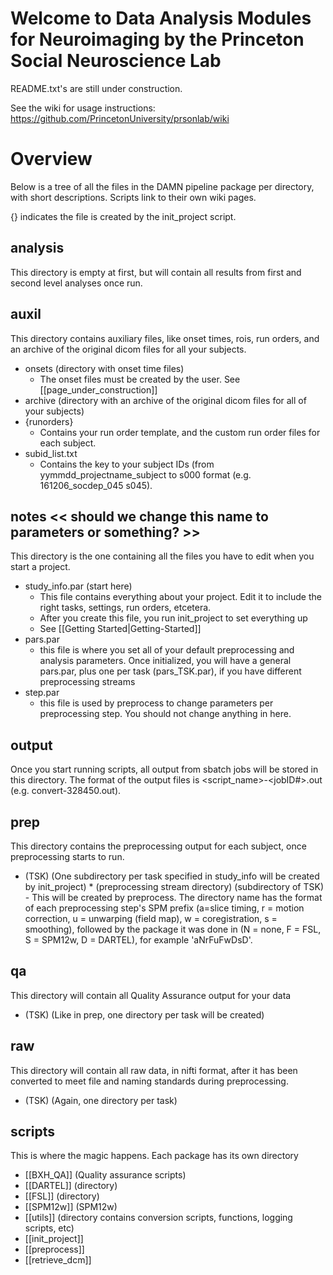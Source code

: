 Welcome to Data Analysis Modules for Neuroimaging
by the Princeton Social Neuroscience Lab
===========================================

README.txt's are still under construction.

See the wiki for usage instructions: https://github.com/PrincetonUniversity/prsonlab/wiki

# Overview

Below is a tree of all the files in the DAMN pipeline package per directory, with short descriptions. Scripts link to their own wiki pages.

{} indicates the file is created by the init_project script.

## analysis
This directory is empty at first, but will contain all results from first and second level analyses once run.

## auxil
This directory contains auxiliary files, like onset times, rois, run orders, and an archive of the original dicom files for all your subjects.
* onsets (directory with onset time files)
    - The onset files must be created by the user. See [[page_under_construction]]
* archive (directory with an archive of the original dicom files for all of your subjects)
* {runorders}
    - Contains your run order template, and the custom run order files for each subject.
* subid_list.txt
    - Contains the key to your subject IDs (from yymmdd_projectname_subject to s000 format (e.g. 161206_socdep_045 s045).

## notes << should we change this name to parameters or something? >>
This directory is the one containing all the files you have to edit when you start a project.
* study_info.par (start here)
    - This file contains everything about your project. Edit it to include the right tasks, settings, run orders, etcetera.
    - After you create this file, you run init_project to set everything up
    - See [[Getting Started|Getting-Started]]
* pars.par
    - this file is where you set all of your default preprocessing and analysis parameters. Once initialized, you will have a general pars.par, plus one per task (pars_TSK.par), if you have different preprocessing streams
* step.par
    - this file is used by preprocess to change parameters per preprocessing step. You should not change anything in here.

## output
Once you start running scripts, all output from sbatch jobs will be stored in this directory. The format of the output files is <script_name>-<jobID#>.out (e.g. convert-328450.out).

## prep
This directory contains the preprocessing output for each subject, once preprocessing starts to run.
* (TSK) (One subdirectory per task specified in study_info will be created by init_project)
        * (preprocessing stream directory) (subdirectory of TSK)
            - This will be created by preprocess. The directory name has the format of each preprocessing step's SPM prefix (a=slice timing, r = motion correction, u = unwarping (field map), w = coregistration, s = smoothing), followed by the package it was done in (N = none, F = FSL, S = SPM12w, D = DARTEL), for example 'aNrFuFwDsD'.

## qa
This directory will contain all Quality Assurance output for your data
* (TSK) (Like in prep, one directory per task will be created)

## raw
This directory will contain all raw data, in nifti format, after it has been converted to meet file and naming standards during preprocessing.
* (TSK) (Again, one directory per task)

## scripts
This is where the magic happens. Each package has its own directory
* [[BXH_QA]] (Quality assurance scripts)
* [[DARTEL]] (directory)
* [[FSL]] (directory)
* [[SPM12w]] (SPM12w)
* [[utils]] (directory contains conversion scripts, functions, logging scripts, etc)
* [[init_project]]
* [[preprocess]]
* [[retrieve_dcm]]

